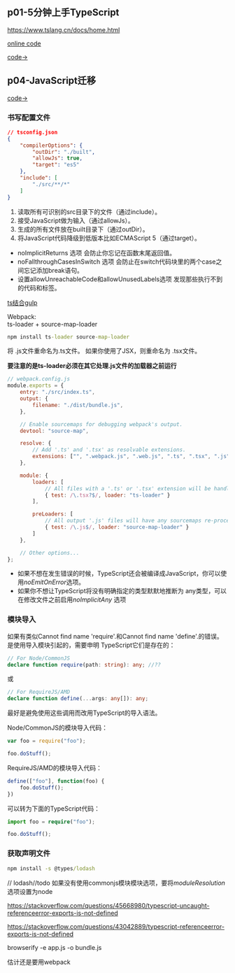 ## p01-5分钟上手TypeScript
https://www.tslang.cn/docs/home.html

[online code](https://www.typescriptlang.org/play)

[code->](https://github.com/thetime50/ts-practice/blob/main/p01-start/p01-start.ts)

## p04-JavaScript迁移
[code->](https://github.com/thetime50/ts-practice/tree/main/p04-jstrans)

### 书写配置文件
```json
// tsconfig.json
{
    "compilerOptions": {
        "outDir": "./built",
        "allowJs": true,
        "target": "es5"
    },
    "include": [
        "./src/**/*"
    ]
}
```
1. 读取所有可识别的src目录下的文件（通过include）。
2. 接受JavaScript做为输入（通过allowJs）。
3. 生成的所有文件放在built目录下（通过outDir）。
4. 将JavaScript代码降级到低版本比如ECMAScript 5（通过target）。

- noImplicitReturns 选项 会防止你忘记在函数末尾返回值。
- noFallthroughCasesInSwitch 选项 会防止在switch代码块里的两个case之间忘记添加break语句。
- 设置allowUnreachableCode和allowUnusedLabels选项 发现那些执行不到的代码和标签。

[ts结合gulp](https://www.tslang.cn/docs/handbook/gulp.html)

Webpack:  
ts-loader + source-map-loader
```cmd
npm install ts-loader source-map-loader
```

将 .js文件重命名为.ts文件。 如果你使用了JSX，则重命名为 .tsx文件。

**要注意的是ts-loader必须在其它处理.js文件的加载器之前运行**
```js
// webpack.config.js
module.exports = {
    entry: "./src/index.ts",
    output: {
        filename: "./dist/bundle.js",
    },

    // Enable sourcemaps for debugging webpack's output.
    devtool: "source-map",

    resolve: {
        // Add '.ts' and '.tsx' as resolvable extensions.
        extensions: ["", ".webpack.js", ".web.js", ".ts", ".tsx", ".js"]
    },

    module: {
        loaders: [
            // All files with a '.ts' or '.tsx' extension will be handled by 'ts-loader'.
            { test: /\.tsx?$/, loader: "ts-loader" }
        ],

        preLoaders: [
            // All output '.js' files will have any sourcemaps re-processed by 'source-map-loader'.
            { test: /\.js$/, loader: "source-map-loader" }
        ]
    },

    // Other options...
};
```
- 如果不想在发生错误的时候，TypeScript还会被编译成JavaScript，你可以使用*noEmitOnError*选项。
- 如果你不想让TypeScript将没有明确指定的类型默默地推断为 any类型，可以在修改文件之前启用*noImplicitAny* 选项

### 模块导入
如果有类似Cannot find name 'require'.和Cannot find name 'define'.的错误。 是使用导入模块引起的，需要申明 TypeScript它们是存在的：

```ts
// For Node/CommonJS
declare function require(path: string): any; //??
```
或
```ts
// For RequireJS/AMD
declare function define(...args: any[]): any;
```
最好是避免使用这些调用而改用TypeScript的导入语法。


Node/CommonJS的模块导入代码：
```js
var foo = require("foo");

foo.doStuff();
```
RequireJS/AMD的模块导入代码：
```js
define(["foo"], function(foo) {
    foo.doStuff();
})
```
可以转为下面的TypeScript代码：
```ts
import foo = require("foo");

foo.doStuff();
```

### 获取声明文件

```cmd
npm install -s @types/lodash
```
// lodash//todo
如果没有使用commonjs模块模块选项，要将*moduleResolution*选项设置为node


https://stackoverflow.com/questions/45668980/typescript-uncaught-referenceerror-exports-is-not-defined

https://stackoverflow.com/questions/43042889/typescript-referenceerror-exports-is-not-defined

browserify -e app.js -o bundle.js

估计还是要用webpack

